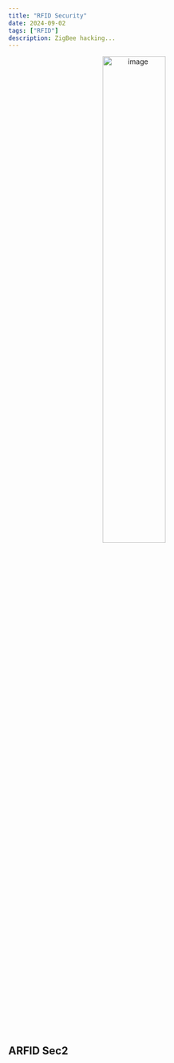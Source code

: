 ```yaml
---
title: "RFID Security"
date: 2024-09-02
tags: ["RFID"]
description: ZigBee hacking...
---
```


<p align="center">
  <img src="/images/teensy.jpg" alt="image" width="50%" height="50%">
</p>

## ARFID Sec2

